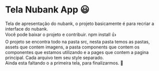 # Tela Nubank App :smiley:

Tela de apresentação do nubank, o projeto basicamente é para recriar a interface do nubank. <br>
Você pode baixar o projeto e contribuir. npm install  :+1: <br>
O projeto se encontra todo na pasta src, nesta pasta temos as pastas, assets que contem imagens, a pasta components
que contem os componentes que estamos utilizando e a pages que contem a pagina principal.
Cada arquivo tem seu style separado. <br>
Ainda esta faltando o a primeira tela, para finalizarmos. :facepunch:



